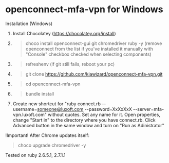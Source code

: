 # openconnect-mfa-vpn for Windows

Installation (Windows)

1) Install Chocolatey (https://chocolatey.org/install)
2) > choco install openconnect-gui git chromedriver ruby -y (remove openconnect from the list if you've installed it manually with "Console" checkbox checked when selecting components)
3) > refreshenv (if git still fails, reboot your pc)
4) > git clone https://github.com/kiawizard/openconnect-mfa-vpn.git
5) > cd openconnect-mfa-vpn
6) > bundle install
7) Create new shortcut for "ruby connect.rb --username=someone@luxoft.com --password=XxXxXxX --server=mfa-vpn.luxoft.com" without quotes. Set any name for it. Open properties, change "Start in" to the directory where you have connect.rb. Click Advanced button in the same window and turn on "Run as Adinistrator"

!Important!
After Chrome updates itself:
> choco upgrade chromedriver -y

Tested on ruby 2.6.5.1, 2.7.1.1
